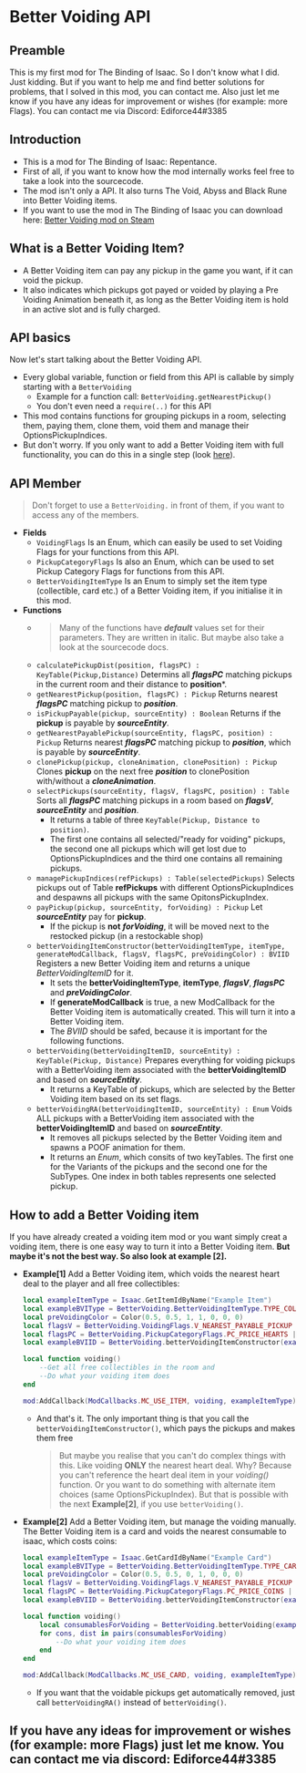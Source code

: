 # Better Voiding API

## Preamble

This is my first mod for The Binding of Isaac. So I don't know what I did. Just kidding. But if you want to help me and find better solutions for problems, that I solved in this mod, you can contact me.
Also just let me know if you have any ideas for improvement or wishes (for example: more Flags).
You can contact me via Discord: Ediforce44#3385

## Introduction

- This is a mod for The Binding of Isaac: Repentance.
- First of all, if you want to know how the mod internally works feel free to take a look into the sourcecode.
- The mod isn't only a API. It also turns The Void, Abyss and Black Rune into Better Voiding items.
- If you want to use the mod in The Binding of Isaac you can download here: [Better Voiding mod on Steam](https://steamcommunity.com/sharedfiles/filedetails/?id=2622094959)

## What is a Better Voiding Item?

- A Better Voiding item can pay any pickup in the game you want, if it can void the pickup.
- It also indicates which pickups got payed or voided by playing a Pre Voiding Animation beneath it, as long as the Better Voiding item is hold in an active slot and is fully charged.

## API basics

Now let's start talking about the Better Voiding API.
- Every global variable, function or field from this API is callable by simply starting with a `BetterVoiding`
    - Example for a function call: `BetterVoiding.getNearestPickup()`
    - You don't even need a `require(..)` for this API
- This mod contains functions for grouping pickups in a room, selecting them, paying them, clone them, void them and manage their OptionsPickupIndices.
- But don't worry. If you only want to add a Better Voiding item with full functionality, you can do this in a single step (look [here](#how-to-add-a-better-voiding-item)).

## API Member

> Don't forget to use a `BetterVoiding.` in front of them, if you want to access any of the members.
- **Fields**
   - `VoidingFlags` Is an Enum, which can easily be used to set Voiding Flags for your functions from this API.
   - `PickupCategoryFlags` Is also an Enum, which can be used to set Pickup Category Flags for functions from this API.
   - `BetterVoidingItemType` Is an Enum to simply set the item type (collectible, card etc.) of a Better Voiding item, if you initialise it in this mod.
- **Functions**
  - > Many of the functions have ***default*** values set for their parameters. They are written in italic. But maybe also take a look at the sourcecode docs.
  - `calculatePickupDist(position, flagsPC) : KeyTable(Pickup,Distance)` Determins all ***flagsPC*** matching pickups in the current room and their distance to **position***.
  - `getNearestPickup(position, flagsPC) : Pickup` Returns nearest ***flagsPC*** matching pickup to ***position***.
  - `isPickupPayable(pickup, sourceEntity) : Boolean` Returns if the **pickup** is payable by ***sourceEntity***.
  - `getNearestPayablePickup(sourceEntity, flagsPC, position) : Pickup` Returns nearest ***flagsPC*** matching pickup to ***position***, which is payable by ***sourceEntity***.
  - `clonePickup(pickup, cloneAnimation, clonePosition) : Pickup` Clones **pickup** on the next free ***position*** to clonePosition with/without a ***cloneAnimation***.
  - `selectPickups(sourceEntity, flagsV, flagsPC, position) : Table` Sorts all ***flagsPC*** matching pickups in a room based on ***flagsV***, ***sourceEntity*** and ***position***. 
    - It returns a table of three `KeyTable(Pickup, Distance to position)`.
    - The first one contains all selected/"ready for voiding" pickups, the second one all pickups which will get lost due to OptionsPickupIndices and the third one contains all remaining pickups.
  - `managePickupIndices(refPickups) : Table(selectedPickups)` Selects pickups out of Table **refPickups** with different OptionsPickupIndices and despawns all pickups with the same OpitonsPickupIndex.
  - `payPickup(pickup, sourceEntity, forVoiding) : Pickup` Let ***sourceEntity*** pay for **pickup**.
    - If the pickup is **not** ***forVoiding***, it will be moved next to the restocked pickup (in a restockable shop)
  - `betterVoidingItemConstructor(betterVoidingItemType, itemType, generateModCallback, flagsV, flagsPC, preVoidingColor) : BVIID` Registers a new Better Voiding item and returns a unique *BetterVoidingItemID* for it.
    - It sets the **betterVoidingItemType**, **itemType**, ***flagsV***, ***flagsPC*** and ***preVoidingColor***.
    - If **generateModCallback** is true, a new ModCallback for the Better Voiding item is automatically created. This will turn it into a Better Voiding item.
    - The *BVIID* should be safed, because it is important for the following functions.
  - `betterVoiding(betterVoidingItemID, sourceEntity) : KeyTable(Pickup, Distance)` Prepares everything for voiding pickups with a BetterVoiding item associated with the **betterVoidingItemID** and based on ***sourceEntity***.
    - It returns a KeyTable of pickups, which are selected by the Better Voiding item based on its set flags.
  - `betterVoidingRA(betterVoidingItemID, sourceEntity) : Enum` Voids ALL pickups with a BetterVoiding item associated with the **betterVoidingItemID** and based on ***sourceEntity***.
    - It removes all pickups selected by the Better Voiding item and spawns a POOF animation for them.
    - It returns an *Enum*, which consits of two keyTables. The first one for the Variants of the pickups and the second one for the SubTypes. One index in both tables represents one selected pickup.

## How to add a Better Voiding item

If you have already created a voiding item mod or you want simply creat a voiding item, there is one easy way to turn it into a Better Voiding item. **But maybe it's not the best way. So also look at example [2].**
- **Example[1]** Add a Better Voiding item, which voids the nearest heart deal to the player and all free collectibles:
    ```lua
    local exampleItemType = Isaac.GetItemIdByName("Example Item")
    local exampleBVIType = BetterVoiding.BetterVoidingItemType.TYPE_COLLECTIBLE
    local preVoidingColor = Color(0.5, 0.5, 1, 1, 0, 0, 0)
    local flagsV = BetterVoiding.VoidingFlags.V_NEAREST_PAYABLE_PICKUP | BetterVoiding.VoidingFlags.V_ALL_FREE_PICKUPS
    local flagsPC = BetterVoiding.PickupCategoryFlags.PC_PRICE_HEARTS | BetterVoiding.PickupCategoryFlags.PC_TYPE_COLLECTIBLE
    local exampleBVIID = BetterVoiding.betterVoidingItemConstructor(exampleBVIType, exampleItemType, true, flagsV, flagsPC, preVoidingColor)

    local function voiding()
        --Get all free collectibles in the room and
        --Do what your voiding item does
    end

    mod:AddCallback(ModCallbacks.MC_USE_ITEM, voiding, exampleItemType)
    ```

     - And that's it. The only important thing is that you call the `betterVoidingItemConstructor()`, which pays the pickups and makes them free
        > But maybe you realise that you can't do complex things with this. Like voiding **ONLY** the nearest heart deal. Why? Because you can't reference the heart deal item in your *voiding()* function. Or you want to do something with alternate item choices (same OptionsPickupIndex). But that is possible with the next **Example[2]**, if you use `betterVoiding()`.

- **Example[2]** Add a Better Voiding item, but manage the voiding manually. The Better Voiding item is a card and voids the nearest consumable to isaac, which costs coins:

    ```lua
    local exampleItemType = Isaac.GetCardIdByName("Example Card")
    local exampleBVIType = BetterVoiding.BetterVoidingItemType.TYPE_CARD
    local preVoidingColor = Color(0.5, 0.5, 0, 1, 0, 0, 0)
    local flagsV = BetterVoiding.VoidingFlags.V_NEAREST_PAYABLE_PICKUP
    local flagsPC = BetterVoiding.PickupCategoryFlags.PC_PRICE_COINS | BetterVoiding.PickupCategoryFlags.PC_TYPE_CONSUMABLE
    local exampleBVIID = BetterVoiding.betterVoidingItemConstructor(exampleBVIType, exampleItemType, false, flagsV, flagsPC, preVoidingColor)

    local function voiding()
        local consumablesForVoiding = BetterVoiding.betterVoiding(exampleBVIID)
        for cons, dist in pairs(consumablesForVoiding)
            --Do what your voiding item does
        end
    end

    mod:AddCallback(ModCallbacks.MC_USE_CARD, voiding, exampleItemType)
    ```

    - If you want that the voidable pickups get automatically removed, just call `betterVoidingRA()` instead of `betterVoiding()`.

## If you have any ideas for improvement or wishes (for example: more Flags) just let me know. You can contact me via discord: Ediforce44#3385

